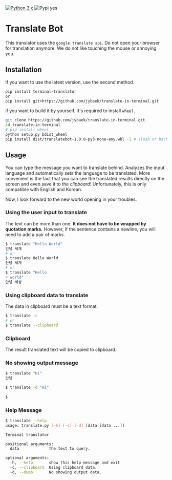 [![Python 3.x](https://img.shields.io/badge/python-3.x-green.svg)](https://www.python.org/downloads/release/python-360/)
![Pypi yes](https://img.shields.io/pypi/wheel/yes.svg?colorB=green&style=flat)

# Translate Bot
This translator uses the `google translate api`. 
Do not open your browser for translation anymore. We do not like touching the mouse or annoying you.

## Installation
If you want to use the latest version, use the second method.
```bash
pip install terminal-translator
or
pip install git+https://github.com/jybaek/translate-in-terminal.git
```

if you want to build it by yourself. It's required to install `wheel`.
```bash
git clone https://github.com/jybaek/translate-in-terminal.git
cd translate-in-terminal
# pip install wheel
python setup.py bdist_wheel
pip install dist/translatebot-1.0.0-py3-none-any.whl -I # slush or back-slush
```

## Usage
You can type the message you want to translate behind. Analyzes the input language and automatically sets the language to be translated.
More convenient is the fact that you can see the translated results directly on the screen and even save it to the _clipboard_!
Unfortunately, this is only compatible with English and Korean.

Now, I look forward to the new world opening in your troubles.

### Using the user input to translate
The text can be more than one. **It does not have to be wrapped by quotation marks.** 
However, if the sentence contains a newline, you will need to add a pair of marks.
```bash
$ translate "Hello World"
안녕 세계
# or
$ translate Hello World
안녕 세계
# or
$ translate "Hello
> world"
안녕 세상
```

### Using clipboard data to translate
The data in clipboard must be a text format.
```bash
$ translate -c
# or
$ translate --clipboard
```

### Clipboard
The result translated text will be copied to clipboard.

### No showing output message
```bash
$ translate "Hi"
안녕

$ translate -d "Hi" 
 
$
```

### Help Message
```bash
$ translate --help
usage: translate.py [-h] [-c] [-d] [data [data ...]]

Terminal translator

positional arguments:
  data             The text to query.

optional arguments:
  -h, --help       show this help message and exit
  -c, --clipboard  Using clipboard data.
  -d, --dumb       No showing output data.

```
